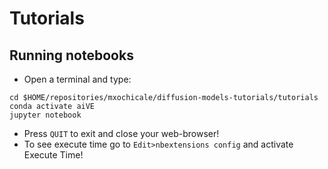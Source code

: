 # Tutorials

## Running notebooks
* Open a terminal and type:
```
cd $HOME/repositories/mxochicale/diffusion-models-tutorials/tutorials
conda activate aiVE
jupyter notebook
```
* Press `QUIT` to exit and close your web-browser! 
* To see execute time go to `Edit>nbextensions config` and activate Execute Time!
